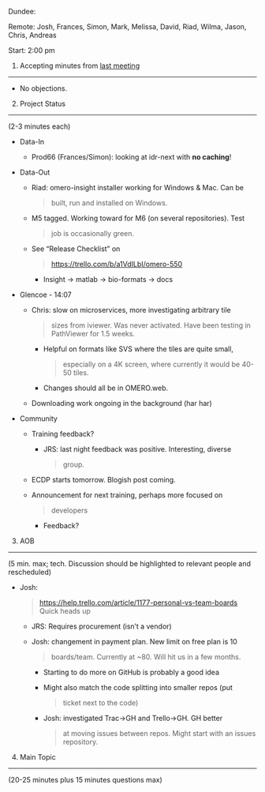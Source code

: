 Dundee:

Remote: Josh, Frances, Simon, Mark, Melissa, David, Riad, Wilma, Jason,
Chris, Andreas

Start: 2:00 pm

1. Accepting minutes from [<u>last meeting</u>](https://drive.google.com/open?id=1TndXeC3wQSZVEaB5ZGpEAaPRl1QAufSI)
-------------------------------------------------------------------------------------------------------------------

-   No objections.

2. Project Status
-----------------

(2-3 minutes each)

-   Data-In

    -   Prod66 (Frances/Simon): looking at idr-next with **no caching**!

-   Data-Out

    -   Riad: omero-insight installer working for Windows & Mac. Can be
        > built, run and installed on Windows.

    -   M5 tagged. Working toward for M6 (on several repositories). Test
        > job is occasionally green.

    -   See “Release Checklist” on
        > [<u>https://trello.com/b/a1VdILbI/omero-550</u>](https://trello.com/b/a1VdILbI/omero-550)

        -   Insight → matlab → bio-formats → docs

-   Glencoe - 14:07

    -   Chris: slow on microservices, more investigating arbitrary tile
        > sizes from iviewer. Was never activated. Have been testing in
        > PathViewer for 1.5 weeks.

        -   Helpful on formats like SVS where the tiles are quite small,
            > especially on a 4K screen, where currently it would be
            > 40-50 tiles.

        -   Changes should all be in OMERO.web.

    -   Downloading work ongoing in the background (har har)

-   Community

    -   Training feedback?

        -   JRS: last night feedback was positive. Interesting, diverse
            > group.

    -   ECDP starts tomorrow. Blogish post coming.

    -   Announcement for next training, perhaps more focused on
        > developers

        -   Feedback?

3. AOB
------

(5 min. max; tech. Discussion should be highlighted to relevant people
and rescheduled)

-   Josh:
    > [<u>https://help.trello.com/article/1177-personal-vs-team-boards</u>](https://help.trello.com/article/1177-personal-vs-team-boards)
    > Quick heads up

    -   JRS: Requires procurement (isn’t a vendor)

    -   Josh: changement in payment plan. New limit on free plan is 10
        > boards/team. Currently at \~80. Will hit us in a few months.

        -   Starting to do more on GitHub is probably a good idea

        -   Might also match the code splitting into smaller repos (put
            > ticket next to the code)

        -   Josh: investigated Trac-&gt;GH and Trello-&gt;GH. GH better
            > at moving issues between repos. Might start with an issues
            > repository.

4. Main Topic
-------------

(20-25 minutes plus 15 minutes questions max)
